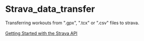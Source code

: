 # Strava_data_transfer
Transferring workouts from ".gpx", ".tcx" or ".csv" files to strava.<br>
<br>
[Getting Started with the Strava API](https://developers.strava.com/docs/getting-started/)
